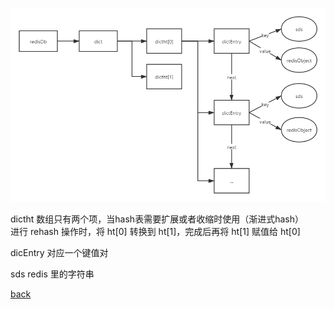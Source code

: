 ![image](image/1.png)

dictht 数组只有两个项，当hash表需要扩展或者收缩时使用（渐进式hash）  
进行 rehash 操作时，将 ht\[0\] 转换到 ht\[1\]，完成后再将 ht\[1\] 赋值给 ht\[0\]  

dicEntry 对应一个键值对  

sds redis 里的字符串  

[back](../11.md)  
